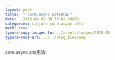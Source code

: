 ```yaml
---
layout: post
title:  " core.async alts用法 "
date:   2018-04-01 00:32:02 +0800
categories: clojure core.async alts
math: true
typora-copy-images-to: ../assets/images/2018-03
typora-root-url: ../../blog_alexcode
---
```



core.async alts用法:

 <script src="https://gist.github.com/foxlog/b1057d5730fa507ab4627dbea96c618b.js"></script>


